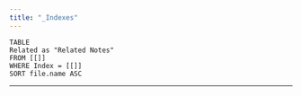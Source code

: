 ```yaml
---
title: "_Indexes" 
---
```

```dataview
TABLE
Related as "Related Notes"
FROM [[]]
WHERE Index = [[]]
SORT file.name ASC
```

---